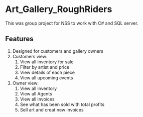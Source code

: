 # Art_Gallery_RoughRiders

This was group project for NSS to work with C# and SQL server.

## Features
1. Designed for customers and gallery owners
1. Customers view:
   1. View all inventory for sale
   1. Filter by artist and price
   1. View details of each piece
   1. View all upcoming events
1. Owner view:
   1. View all inventory
   1. View all Agents
   1. View all invoices
   1. See what has been sold with total profits
   1. Sell art and creat new invoices
